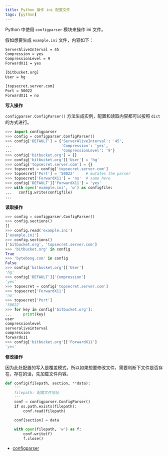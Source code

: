 ```yaml
---
title: Python 操作 ini 配置文件
tags: [python]
---
```


Python 中使用 `configparser` 模块来操作 ini 文件。

<!-- more --><!-- toc -->

假如想要生成 `example.ini` 文件，内容如下：

```bash
ServerAliveInterval = 45
Compression = yes
CompressionLevel = 9
ForwardX11 = yes

[bitbucket.org]
User = hg

[topsecret.server.com]
Port = 50022
ForwardX11 = no
```

**写入操作**

`configparser.ConfigParser()` 方法生成实例，配置和读取内容都可以按照 `dict` 的方式进行。

```python
>>> import configparser
>>> config = configparser.ConfigParser()
>>> config['DEFAULT'] = {'ServerAliveInterval': '45',
...                      'Compression': 'yes',
...                      'CompressionLevel': '9'}
>>> config['bitbucket.org'] = {}
>>> config['bitbucket.org']['User'] = 'hg'
>>> config['topsecret.server.com'] = {}
>>> topsecret = config['topsecret.server.com']
>>> topsecret['Port'] = '50022'     # mutates the parser
>>> topsecret['ForwardX11'] = 'no'  # same here
>>> config['DEFAULT']['ForwardX11'] = 'yes'
>>> with open('example.ini', 'w') as configfile:
...   config.write(configfile)
...
```

**读取操作**

```python
>>> config = configparser.ConfigParser()
>>> config.sections()
[]
>>> config.read('example.ini')
['example.ini']
>>> config.sections()
['bitbucket.org', 'topsecret.server.com']
>>> 'bitbucket.org' in config
True
>>> 'bytebong.com' in config
False
>>> config['bitbucket.org']['User']
'hg'
>>> config['DEFAULT']['Compression']
'yes'
>>> topsecret = config['topsecret.server.com']
>>> topsecret['ForwardX11']
'no'
>>> topsecret['Port']
'50022'
>>> for key in config['bitbucket.org']:
...     print(key)
user
compressionlevel
serveraliveinterval
compression
forwardx11
>>> config['bitbucket.org']['ForwardX11']
'yes'
```

**修改操作**

因为此处配置的写入是覆盖模式，所以如果想要修改文件，需要判断下文件是否存在，存在的话，先加载文件内容。

```python
def config(filepath, section, **data):
    '''
    filepath: 配置文件地址
    '''
    conf = configparser.ConfigParser()
    if os.path.exists(filepath):
        conf.read(filepath)

    conf[section] = data

    with open(filepath, 'w') as f:
        conf.write(f)
        f.close()
```

- [configparser](https://docs.python.org/3/library/configparser.html)
